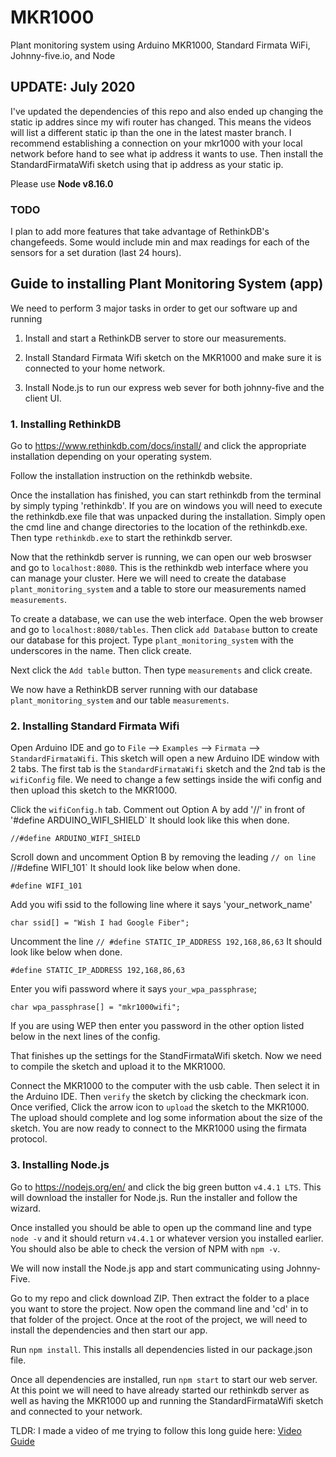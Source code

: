 # MKR1000
Plant monitoring system using Arduino MKR1000, Standard Firmata WiFi, Johnny-five.io, and Node

## UPDATE: July 2020
I've updated the dependencies of this repo and also ended up changing the static ip addres since my wifi router has changed. This means the videos will list a different static ip than the one in the latest master branch. I recommend establishing a connection on your mkr1000 with your local network before hand to see what ip address it wants to use. Then install the StandardFirmataWifi sketch using that ip address as your static ip.

Please use <b>Node v8.16.0</b>

### TODO
I plan to add more features that take advantage of RethinkDB's changefeeds. Some would include min and max readings for each of the sensors for a set duration (last 24 hours). 

## Guide to installing Plant Monitoring System (app)

We need to perform 3 major tasks in order to get our software up and running

1. Install and start a RethinkDB server to store our measurements.

2. Install Standard Firmata Wifi sketch on the MKR1000 and make sure it is connected to your home network.

3. Install Node.js to run our express web sever for both johnny-five and the client UI.

### 1. Installing RethinkDB

Go to https://www.rethinkdb.com/docs/install/ and click the appropriate installation depending on your operating system.

Follow the installation instruction on the rethinkdb website.

Once the installation has finished, you can start rethinkdb from the terminal by simply typing 'rethinkdb'. If you are on windows you will need to execute the rethinkdb.exe file that was unpacked during the installation. Simply open the cmd line and change directories to the location of the rethinkdb.exe. Then type `rethinkdb.exe` to start the rethinkdb server.

Now that the rethinkdb server is running, we can open our web broswser and go to `localhost:8080`. This is the rethinkdb web interface where you can manage your cluster. Here we will need to create the database `plant_monitoring_system` and a table to store our measurements named `measurements`.

To create a database, we can use the web interface. Open the web browser and go to `localhost:8080/tables`. Then click `add Database` button to create our database for this project. Type `plant_monitoring_system` with the underscores in the name. Then click create.

Next click the `Add table` button. Then type `measurements` and click create.

We now have a RethinkDB server running with our database `plant_monitoring_system` and our table `measurements`.

### 2. Installing Standard Firmata Wifi

Open Arduino IDE and go to `File` --> `Examples` --> `Firmata` --> `StandardFirmataWifi`.
This sketch will open a new Arduino IDE window with 2 tabs. The first tab is the `StandardFirmataWifi` sketch and the 2nd tab is the `wifiConfig` file. We need to change a few settings inside the wifi config and then upload this sketch to the MKR1000.

Click the `wifiConfig.h` tab.
Comment out Option A by add '//' in front of '#define ARDUINO_WIFI_SHIELD`
It should look like this when done.

`//#define ARDUINO_WIFI_SHIELD`

Scroll down and uncomment Option B by removing the leading `// on line `//#define WIFI_101`
It should look like below when done.

`#define WIFI_101`

Add you wifi ssid to the following line where it says 'your_network_name'

`char ssid[] = "Wish I had Google Fiber";`

Uncomment the line `// #define STATIC_IP_ADDRESS 192,168,86,63` 
It should look like below when done.

`#define STATIC_IP_ADDRESS 192,168,86,63`

Enter you wifi password where it says `your_wpa_passphrase`;

`char wpa_passphrase[] = "mkr1000wifi";`

If you are using WEP then enter you password in the other option listed below in the next lines of the config.

That finishes up the settings for the StandFirmataWifi sketch. Now we need to compile the sketch and upload it to the MKR1000.

Connect the MKR1000 to the computer with the usb cable. Then select it in the Arduino IDE. Then `verify` the sketch by clicking the checkmark icon.
Once verified, Click the arrow icon to `upload` the sketch to the MKR1000.
The upload should complete and log some information about the size of the sketch.
You are now ready to connect to the MKR1000 using the firmata protocol.

### 3. Installing Node.js

Go to https://nodejs.org/en/ and click the big green button `v4.4.1 LTS`. This will download the installer for Node.js. Run the installer and follow the wizard.

Once installed you should be able to open up the command line and type `node -v` and it should return `v4.4.1` or whatever version you installed earlier. You should also be able to check the version of NPM with `npm -v`.

We will now install the Node.js app and start communicating using Johnny-Five.

Go to my repo and click download ZIP. Then extract the folder to a place you want to store the project. Now open the command line and 'cd' in to that folder of the project.
Once at the root of the project, we will need to install the dependencies and then start our app.

Run `npm install`. This installs all dependencies listed in our package.json file.

Once all dependencies are installed, run `npm start` to start our web server. At this point we will need to have already started our rethinkdb server as well as having the MKR1000 up and running the StandardFirmataWifi sketch and connected to your network.


TLDR: I made a video of me trying to follow this long guide here:
[Video Guide](https://youtu.be/XD4Cotwo1-4)

